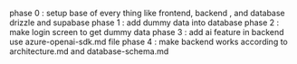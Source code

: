 phase 0 : setup base of every thing like frontend, backend , and database drizzle and supabase
phase 1 : add dummy data into database
phase 2 : make login screen to get dummy data
phase 3 : add ai feature in backend use azure-openai-sdk.md file 
phase 4 : make backend works according to architecture.md and database-schema.md
